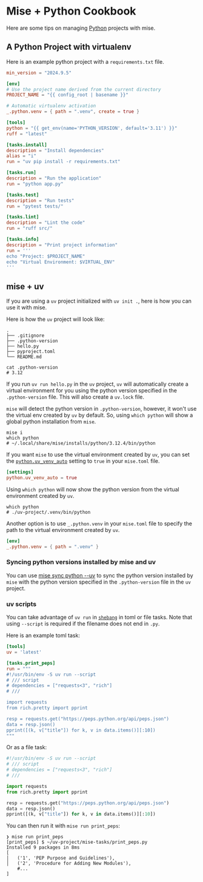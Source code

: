 # Mise + Python Cookbook

Here are some tips on managing [Python](/lang/python.html) projects with mise.

## A Python Project with virtualenv

Here is an example python project with a `requirements.txt` file.

```toml [mise.toml]
min_version = "2024.9.5"

[env]
# Use the project name derived from the current directory
PROJECT_NAME = "{{ config_root | basename }}"

# Automatic virtualenv activation
_.python.venv = { path = ".venv", create = true }

[tools]
python = "{{ get_env(name='PYTHON_VERSION', default='3.11') }}"
ruff = "latest"

[tasks.install]
description = "Install dependencies"
alias = "i"
run = "uv pip install -r requirements.txt"

[tasks.run]
description = "Run the application"
run = "python app.py"

[tasks.test]
description = "Run tests"
run = "pytest tests/"

[tasks.lint]
description = "Lint the code"
run = "ruff src/"

[tasks.info]
description = "Print project information"
run = '''
echo "Project: $PROJECT_NAME"
echo "Virtual Environment: $VIRTUAL_ENV"
'''
```

## mise + uv

If you are using a `uv` project initialized with `uv init .`, here is how you can use it with mise.

Here is how the `uv` project will look like:

```shell [uv-project]
.
├── .gitignore
├── .python-version
├── hello.py
├── pyproject.toml
└── README.md

cat .python-version
# 3.12
```

If you run `uv run hello.py` in the `uv` project, `uv` will automatically create a virtual environment for you using the python version specified in the `.python-version` file. This will also create a `uv.lock` file.

`mise` will detect the python version in `.python-version`, however, it won't use the virtual env created by `uv` by default. So, using `which python` will show a global python installation from `mise`.

```shell
mise i
which python
# ~/.local/share/mise/installs/python/3.12.4/bin/python
```

If you want `mise` to use the virtual environment created by `uv`, you can set the [`python.uv_venv_auto`](/lang/python.html#python.uv_venv_auto) setting to `true` in your `mise.toml` file.

```toml [mise.toml]
[settings]
python.uv_venv_auto = true
```

Using `which python` will now show the python version from the virtual environment created by `uv`.

```shell
which python
# ./uv-project/.venv/bin/python
```

Another option is to use `_.python.venv` in your `mise.toml` file to specify the path to the virtual environment created by `uv`.

```toml [mise.toml]
[env]
_.python.venv = { path = ".venv" }
```

### Syncing python versions installed by mise and uv

You can use [mise sync python --uv](/cli/sync/python.html#uv) to sync the python version installed by `mise` with the python version specified in the `.python-version` file in the `uv` project.

### uv scripts

You can take advantage of `uv run` in [`shebang`](/tasks/toml-tasks.html#shell-shebang) in toml or file tasks.
Note that using `--script` is required if the filename does not end in `.py`.

Here is an example toml task:

```toml [mise.toml]
[tools]
uv = 'latest'

[tasks.print_peps]
run = """
#!/usr/bin/env -S uv run --script
# /// script
# dependencies = ["requests<3", "rich"]
# ///

import requests
from rich.pretty import pprint

resp = requests.get("https://peps.python.org/api/peps.json")
data = resp.json()
pprint([(k, v["title"]) for k, v in data.items()][:10])
"""
```

Or as a file task:

```python [mise-tasks/print_peps.py]
#!/usr/bin/env -S uv run --script
# /// script
# dependencies = ["requests<3", "rich"]
# ///

import requests
from rich.pretty import pprint

resp = requests.get("https://peps.python.org/api/peps.json")
data = resp.json()
pprint([(k, v["title"]) for k, v in data.items()][:10])
```

You can then run it with `mise run print_peps`:

```shell
❯ mise run print_peps
[print_peps] $ ~/uv-project/mise-tasks/print_peps.py
Installed 9 packages in 8ms
[
│   ('1', 'PEP Purpose and Guidelines'),
│   ('2', 'Procedure for Adding New Modules'),
    #...
]
```
